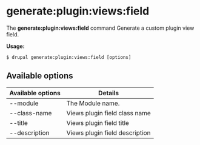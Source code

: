 # generate:plugin:views:field
The **generate:plugin:views:field** command Generate a custom plugin view field.

**Usage:**
```
$ drupal generate:plugin:views:field [options] 
```

## Available options
Available options | Details
-------|-------------
--module | The Module name.
--class-name | Views plugin field class name
--title | Views plugin field title
--description | Views plugin field description
